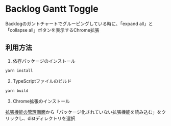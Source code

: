 # Backlog Gantt Toggle

Backlogのガントチャートでグルーピングしている時に、「expand all」と「collapse all」ボタンを表示するChrome拡張

## 利用方法

1. 依存パッケージのインストール

```sh
yarn install
```

2. TypeScriptファイルのビルド

```sh
yarn build
```

3. Chrome拡張のインストール

[拡張機能の管理画面](chrome://extensions)から「パッケージ化されていない拡張機能を読み込む」をクリックし、distディレクトリを選択
